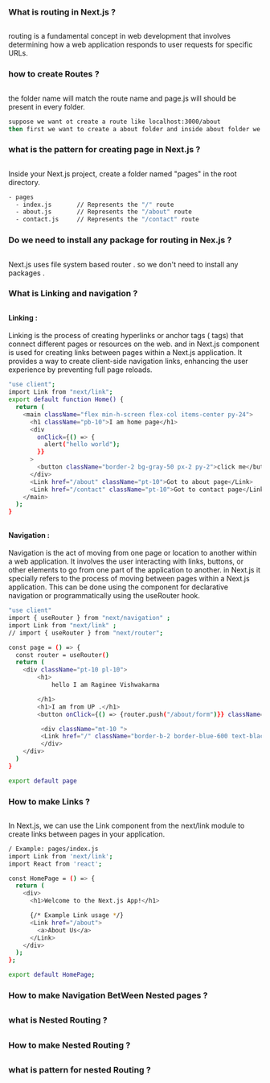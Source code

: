 ### What is routing in Next.js ?

##

routing is a fundamental concept in web development that involves determining how a web application responds to user requests for specific URLs.

### how to create Routes ?

##

the folder name will match the route name and page.js will should be present in every folder.

```bash
suppose we want ot create a route like localhost:3000/about
then first we want to create a about folder and inside about folder we should to create a page.js file .
```

### what is the pattern for creating page in Next.js ?

##

Inside your Next.js project, create a folder named "pages" in the root directory.

```bash
- pages
  - index.js       // Represents the "/" route
  - about.js       // Represents the "/about" route
  - contact.js     // Represents the "/contact" route
```

### Do we need to install any package for routing in Nex.js ?

##

Next.js uses file system based router . so we don't need to install any packages .

### What is Linking and navigation ?

##

#### Linking :

Linking is the process of creating hyperlinks or anchor tags (<a> tags) that connect different pages or resources on the web.
and in Next.js <Link> component is used for creating links between pages within a Next.js application. It provides a way to create client-side navigation links, enhancing the user experience by preventing full page reloads.

```bash
"use client";
import Link from "next/link";
export default function Home() {
  return (
    <main className="flex min-h-screen flex-col items-center py-24">
      <h1 className="pb-10">I am home page</h1>
      <div
        onClick={() => {
          alert("hello world");
        }}
      >
        <button className="border-2 bg-gray-50 px-2 py-2">click me</button>
      </div>
      <Link href="/about" className="pt-10">Got to about page</Link>
      <Link href="/contact" className="pt-10">Got to contact page</Link>
    </main>
  );
}
```

##

#### Navigation :

Navigation is the act of moving from one page or location to another within a web application. It involves the user interacting with links, buttons, or other elements to go from one part of the application to another.
in Next.js it specially refers to the process of moving between pages within a Next.js application. This can be done using the <Link> component for declarative navigation or programmatically using the useRouter hook.

```bash
"use client"
import { useRouter } from "next/navigation" ;
import Link from "next/link" ;
// import { useRouter } from "next/router";

const page = () => {
  const router = useRouter()
  return (
    <div className="pt-10 pl-10">
        <h1>
            hello I am Raginee Vishwakarma

        </h1>
        <h1>I am from UP .</h1>
        <button onClick={() => {router.push("/about/form")}} className="border-gray-500 border-2 px-2 py-1 mt-10"> Go to form</button>

         <div className="mt-10 ">
         <Link href="/" className="border-b-2 border-blue-600 text-black font-bold hover:text-blue-900"> Go to home page</Link>
         </div>
    </div>
  )
}

export default page

```

### How to make Links ?

##

In Next.js, we can use the Link component from the next/link module to create links between pages in your application.

```bash
/ Example: pages/index.js
import Link from 'next/link';
import React from 'react';

const HomePage = () => {
  return (
    <div>
      <h1>Welcome to the Next.js App!</h1>

      {/* Example Link usage */}
      <Link href="/about">
        <a>About Us</a>
      </Link>
    </div>
  );
};

export default HomePage;
```

### How to make Navigation BetWeen Nested pages ?

##

### what is Nested Routing ?

##

### How to make Nested Routing ?

##

### what is pattern for nested Routing ?
